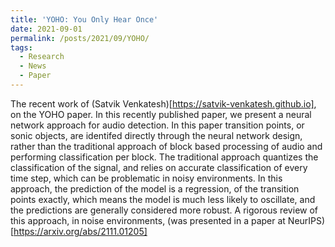 ```yaml
---
title: 'YOHO: You Only Hear Once'
date: 2021-09-01
permalink: /posts/2021/09/YOHO/
tags:
  - Research
  - News
  - Paper
---
```


The recent work of (Satvik Venkatesh)[https://satvik-venkatesh.github.io], on the YOHO paper. In this recently published paper, we present a neural network approach for audio detection. In this paper transition points, or sonic objects, are identifed directly through the neural network design, rather than the traditional approach of block based processing of audio and performing classification per block. The traditional approach quantizes the classification of the signal, and relies on accurate classification of every time step, which can be problematic in noisy environments. In this approach, the prediction of the model is a regression, of the transition points exactly, which means the model is much less likely to oscillate, and the predictions are generally considered more robust. A rigorous review of this approach, in noise environments, (was presented in a paper at NeurIPS)[https://arxiv.org/abs/2111.01205]
